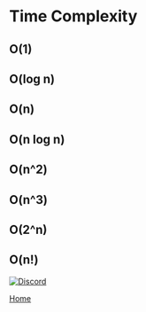 # Time Complexity

## O(1)

## O(log n)

## O(n)

## O(n log n)

## O(n^2)

## O(n^3)

## O(2^n)

## O(n!)


[![Discord](https://img.shields.io/discord/609993365832073217?color=7289da&label=discord)](https://discord.gg/Sw3npy4)

[Home](https://bvanseg.github.io)